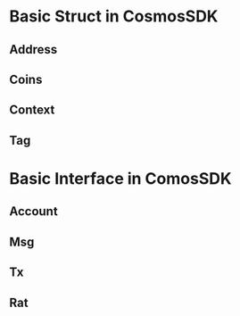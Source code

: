 # Basic Struct in CosmosSDK

## Address
## Coins
## Context
## Tag

# Basic Interface in ComosSDK

## Account
## Msg
## Tx
## Rat